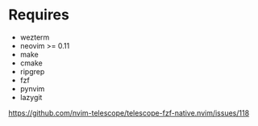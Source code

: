 Requires
========
- wezterm
- neovim >= 0.11
- make
- cmake
- ripgrep
- fzf
- pynvim
- lazygit

https://github.com/nvim-telescope/telescope-fzf-native.nvim/issues/118
